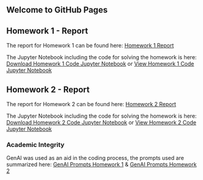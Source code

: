 ## Welcome to GitHub Pages

## Homework 1 - Report

The report for Homework 1 can be found here: [Homework 1 Report](https://bu-ie-582.github.io/fall-24-hannesknieke/hw1/IE582_hw1.html)

The Jupyter Notebook including the code for solving the homework is here:
[Download Homework 1 Code Jupyter Notebook](https://bu-ie-582.github.io/fall-24-hannesknieke/hw1/IE582_hw1.ipynb) or 
[View Homework 1 Code Jupyter Notebook](https://github.com/BU-IE-582/fall-24-hannesknieke/blob/main/hw1/IE582_hw1.ipynb)

## Homework 2 - Report

The report for Homework 2 can be found here: [Homework 2 Report](https://bu-ie-582.github.io/fall-24-hannesknieke/hw2/IE582_hw2.html)

The Jupyter Notebook including the code for solving the homework is here:
[Download Homework 2 Code Jupyter Notebook](https://bu-ie-582.github.io/fall-24-hannesknieke/hw2/IE582_hw2.ipynb) or 
[View Homework 2 Code Jupyter Notebook](https://github.com/BU-IE-582/fall-24-hannesknieke/blob/main/hw2/IE582_hw2.ipynb)

### Academic Integrity

GenAI was used as an aid in the coding process, the prompts used are summarized here: [GenAI Prompts Homework 1](https://bu-ie-582.github.io/fall-24-hannesknieke/hw1/GenAI_Prompts_hw1.pdf) &  [GenAI Prompts Homework 2](https://bu-ie-582.github.io/fall-24-hannesknieke/hw2/GenAI_Prompts_hw2.pdf) 
